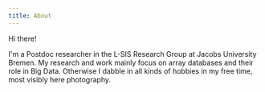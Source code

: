 ```yaml
---
title: About
---
```


Hi there!

I'm a Postdoc researcher in the L-SIS Research Group at Jacobs University Bremen. My research and work mainly focus on array databases and their role in Big Data. Otherwise I dabble in all kinds of hobbies in my free time, most visibly here photography.
